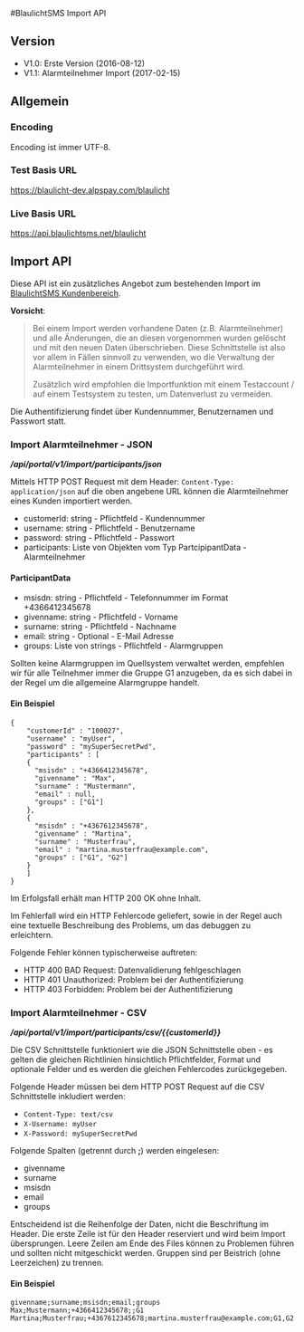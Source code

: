 #BlaulichtSMS Import API

## Version
- V1.0: Erste Version (2016-08-12)
- V1.1: Alarmteilnehmer Import (2017-02-15)

## Allgemein

### Encoding
Encoding ist immer UTF-8.

### Test Basis URL
https://blaulicht-dev.alpspay.com/blaulicht

### Live Basis URL
https://api.blaulichtsms.net/blaulicht

##  Import API

Diese API ist ein zusätzliches Angebot zum bestehenden Import im [BlaulichtSMS Kundenbereich](https://start2.blaulichts.sms.net).


**Vorsicht**:
>Bei einem Import werden vorhandene Daten (z.B. Alarmteilnehmer) und alle Änderungen, die an diesen vorgenommen wurden gelöscht und mit den neuen Daten überschrieben. Diese Schnittstelle ist also vor allem in Fällen sinnvoll zu verwenden, wo die Verwaltung der Alarmteilnehmer in einem Drittsystem durchgeführt wird.
>
>Zusätzlich wird empfohlen die Importfunktion mit einem Testaccount / auf einem Testsystem zu testen, um Datenverlust zu vermeiden.

Die Authentifizierung findet über Kundennummer, Benutzernamen und Passwort statt.

### Import Alarmteilnehmer - JSON
_**/api/portal/v1/import/participants/json**_

Mittels HTTP POST Request mit dem Header: `Content-Type: application/json` auf die oben angebene URL können die Alarmteilnehmer eines Kunden importiert werden.

- customerId: string - Pflichtfeld - Kundennummer
- username: string - Pflichtfeld - Benutzername
- password: string - Pflichtfeld - Passwort
- participants: Liste von Objekten vom Typ PartcipipantData - Alarmteilnehmer

#### ParticipantData

- msisdn: string - Pflichtfeld - Telefonnummer im Format +4366412345678
- givenname: string - Pflichtfeld - Vorname
- surname: string - Pflichtfeld - Nachname
- email: string - Optional - E-Mail Adresse
- groups: Liste von strings - Pflichtfeld - Alarmgruppen

Sollten keine Alarmgruppen im Quellsystem verwaltet werden, empfehlen wir für alle Teilnehmer immer die Gruppe G1 anzugeben, da es sich dabei in der Regel um die allgemeine Alarmgruppe handelt.

#### Ein Beispiel

    {
        "customerId" : "100027",
        "username" : "myUser",
        "password" : "mySuperSecretPwd",
        "participants" : [
        {
          "msisdn" : "+4366412345678",
          "givenname" : "Max",
          "surname" : "Mustermann",
          "email" : null,
          "groups" : ["G1"]
        },
        {
          "msisdn" : "+4367612345678",
          "givenname" : "Martina",
          "surname" : "Musterfrau",
          "email" : "martina.musterfrau@example.com",
          "groups" : ["G1", "G2"]
        }
        ]
    }

Im Erfolgsfall erhält man HTTP 200 OK ohne Inhalt.

Im Fehlerfall wird ein HTTP Fehlercode geliefert, sowie in der Regel auch eine textuelle Beschreibung des Problems, um das debuggen zu erleichtern.

Folgende Fehler können typischerweise auftreten:

- HTTP 400 BAD Request: Datenvalidierung fehlgeschlagen
- HTTP 401 Unauthorized: Problem bei der Authentifizierung
- HTTP 403 Forbidden: Problem bei der Authentifizierung


### Import Alarmteilnehmer - CSV
_**/api/portal/v1/import/participants/csv/{{customerId}}**_

Die CSV Schnittstelle funktioniert wie die JSON Schnittstelle oben - es gelten die gleichen Richtlinien hinsichtlich Pflichtfelder, Format und optionale Felder und es werden die gleichen Fehlercodes zurückgegeben.

Folgende Header müssen bei dem HTTP POST Request auf die CSV Schnittstelle inkludiert werden:

- `Content-Type: text/csv`
- `X-Username: myUser`
- `X-Password: mySuperSecretPwd`

Folgende Spalten (getrennt durch **;**) werden eingelesen:

- givenname
- surname
- msisdn
- email
- groups

Entscheidend ist die Reihenfolge der Daten, nicht die Beschriftung im Header. Die erste Zeile ist für den Header reserviert und wird beim Import übersprungen. Leere Zeilen am Ende des Files können zu Problemen führen und sollten nicht mitgeschickt werden. Gruppen sind per Beistrich (ohne Leerzeichen) zu trennen.

#### Ein Beispiel

    givenname;surname;msisdn;email;groups  
    Max;Mustermann;+4366412345678;;G1  
    Martina;Musterfrau;+4367612345678;martina.musterfrau@example.com;G1,G2